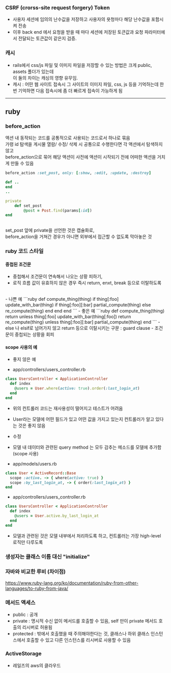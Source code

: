 ### CSRF (crorss-site request forgery) Token
- 사용자 세션에 임의의 난수값을 저장하고 사용자의 욧청마다 해당 난수값을 포함시켜 전송 
- 이후 back end 에서 요청을 받을 때 마다 세션에 저장된 토큰값과 요청 파라미터에서 전달되는 토큰값이 같은지 검증. 

### 캐시 
- rails에서 css/js 파일 및 이미지 파일을 저장할 수 있는 방법은 크게 public, assets 폴더가 있는데 <br>
이 둘의 차이는 캐싱의 영향 유무임. 
- 캐시 : 어떤 웹 사이트 접속시 그 사이트의 이미지 파일, css, js 등을 기억하는데 한 번 기억하면 다음 접속시에 좀 더 빠르게 접속이 가능하게 됨



_____________


## ruby 

### before_action 
액션 내 동작되는 코드를 공통적으로 사용되는 코드로서 하나로 묶음 <br>
가령 id 탐색을 게시물 열람/ 수정/ 삭제 시 공통으로 수행한다면 각 액션에서 탐색하지 않고 <br>
before_action으로 묶어 해당 액션이 사전에 액션이 시작되기 전에 어떠한 액션을 거치게 만들 수 있음 

```ruby
before_action :set_post, only: [:show, :edit, :update, :destroy]

def ..
end
..

private
	def set_post
		@post = Post.find(params[:id])
end
  
```
set_post 앞에 private을 선언한 것은 캡슐화로, <br>
before_action을 거쳐간 경우가 아니면 외부에서 접근할 수 없도록 막아놓은 것

### ruby 코드 스타일 

#### 중첩된 조건문 

- 중첩해서 조건문이 연속해서 나오는 상황 피하기, 
- 로직 흐름 값이 유효하지 않은 경우 즉시 return, enxt, break 등으로 이탈하도록 
<br>
- 나쁜 예 
```ruby
def compute_thing(thing)
  if thing[:foo] 
    update_with_bar(thing)
    if thing[:foo][:bar]
      partial_compute(thing)
    else
      re_compute(thing)
    end
  end
end
```
- 좋은 예 
```ruby
def compute_thing(thing)
  return unless thing[:foo]
  update_with_bar(thing[:foo])
  return re_compute(thing) unless thing[:foo][:bar]
  partial_compute(thing)
end
```
- else 나 elsif로 넘어가지 않고 return 등으로 이탈시키는 구문 : guard clause
- 조건문이 중첩되는 상황을 회피 

#### scope 사용의 예 
- 좋지 않은 예 

- app/controllers/users_controller.rb
```ruby
class UsersController < ApplicationController 
  def index
    @users = User.where(active: true).order(:last_login_at)
  end
end
```
- 위의 컨트롤러 코드는 재사용성이 떨어지고 테스트가 어려움
- User라는 모델에 어떤 필드가 있고 어떤 값을 가지고 있는지 컨트롤러가 알고 있다는 것은 좋지 않음 

- 수정 
- 모델 내 데이터와 관련된 query method 는 모두 감추는 메소드를 모델에 추가함 (scope 사용) 
- app/models/users.rb
```ruby
class User < ActiveRecord::Base
  scope :active. -> { where(active: true) }
  scope :by_last_login_at, -> { order(:last_login_at) }
end
```

- app/controllers/users_controller.rb
```ruby
class UsersController < ApplicationController
  def index
    @users = User.active.by_last_login_at
  end
end
```
- 모델과 관련된 것은 모델 내부에서 처리하도록 하고, 컨트롤러는 가장 high-level 로직만 다루도록


### 생성자는 클래스 이름 대신 "initialize"

### 자바와 비교한 루비 (차이점)
https://www.ruby-lang.org/ko/documentation/ruby-from-other-languages/to-ruby-from-java/


### 메서드 액세스 
- public : 공개
- private : 명시적 수신 없이 메서드를 호출할 수 있음, self 만이 private 메서드 호출의 리시버로 허용됨 
- protected : 밖에서 호출했을 때 주의해야한다는 것, 클래스나 하위 클래스 인스턴스에서 호출할 수 있고 다른 인스턴스를 리시버로 사용할 수 있음 


### ActiveStorage
- 레일즈의 aws의 클라우드 
